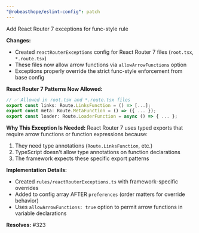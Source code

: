 ```yaml
---
"@robeasthope/eslint-config": patch
---
```


Add React Router 7 exceptions for func-style rule

**Changes:**

- Created `reactRouterExceptions` config for React Router 7 files (`root.tsx`, `*.route.tsx`)
- These files now allow arrow functions via `allowArrowFunctions` option
- Exceptions properly override the strict func-style enforcement from base config

**React Router 7 Patterns Now Allowed:**
```typescript
// ✅ Allowed in root.tsx and *.route.tsx files
export const links: Route.LinksFunction = () => [...];
export const meta: Route.MetaFunction = () => ({ ... });
export const loader: Route.LoaderFunction = async () => { ... };
```

**Why This Exception Is Needed:**
React Router 7 uses typed exports that require arrow functions or function expressions because:

1. They need type annotations (`Route.LinksFunction`, etc.)
2. TypeScript doesn't allow type annotations on function declarations
3. The framework expects these specific export patterns

**Implementation Details:**

- Created `rules/reactRouterExceptions.ts` with framework-specific overrides
- Added to config array AFTER `preferences` (order matters for override behavior)
- Uses `allowArrowFunctions: true` option to permit arrow functions in variable declarations

**Resolves:** #323
